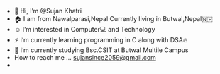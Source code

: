 - 👋 Hi, I’m @Sujan Khatri
- 🏠 I am from Nawalparasi,Nepal Currently living in Butwal,Nepal🇳🇵
- ☺ I’m interested in Computer💻 and Technology
- ⚡ I’m currently learning programming in C along with DSA🔥
- 📖 I’m currently studying Bsc.CSIT at Butwal Multile Campus
-  How to reach me ... sujansince2059@gmail.com
- 

<!---
sujansince2003/sujansince2003 is a ✨ special ✨ repository because its `README.md` (this file) appears on your GitHub profile.
You can click the Preview link to take a look at your changes.
--->
